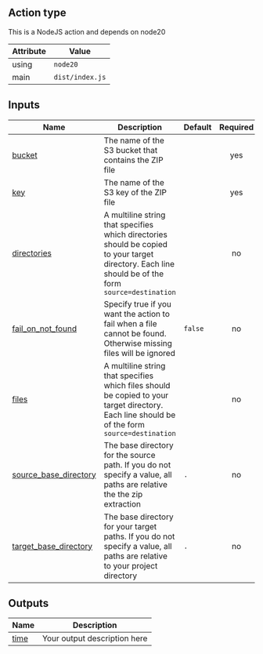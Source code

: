 ## Action type

This is a NodeJS action and depends on node20

| Attribute | Value |
|-----------|-------|
| using | `node20` |
| main | `dist/index.js` |

## Inputs

| Name | Description | Default | Required |
|------|-------------|---------|:--------:|
| <a name="input_bucket"></a> [bucket](#input\_bucket) | The name of the S3 bucket that contains the ZIP file |  | yes |
| <a name="input_key"></a> [key](#input\_key) | The name of the S3 key of the ZIP file |  | yes |
| <a name="input_directories"></a> [directories](#input\_directories) | A multiline string that specifies which directories should be copied to your target directory. Each line should be of the form `source=destination` |  | no |
| <a name="input_fail_on_not_found"></a> [fail\_on\_not\_found](#input\_fail\_on\_not\_found) | Specify true if you want the action to fail when a file cannot be found. Otherwise missing files will be ignored | `false` | no |
| <a name="input_files"></a> [files](#input\_files) | A multiline string that specifies which files should be copied to your target directory. Each line should be of the form `source=destination` |  | no |
| <a name="input_source_base_directory"></a> [source\_base\_directory](#input\_source\_base\_directory) | The base directory for the source path. If you do not specify a value, all paths are relative the the zip extraction | `.` | no |
| <a name="input_target_base_directory"></a> [target\_base\_directory](#input\_target\_base\_directory) | The base directory for your target paths. If you do not specify a value, all paths are relative to your project directory | `.` | no |

## Outputs

| Name | Description |
|------|-------------|
| <a name="output_time"></a> [time](#output\_time) | Your output description here |
